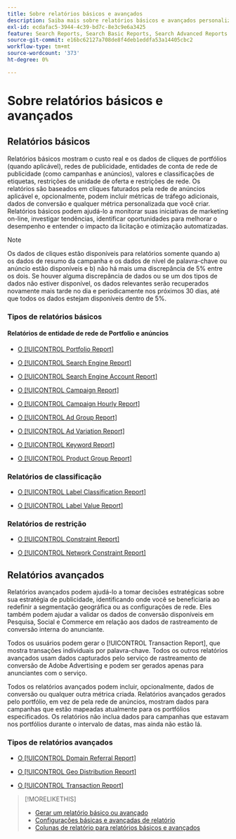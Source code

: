 ```yaml
---
title: Sobre relatórios básicos e avançados
description: Saiba mais sobre relatórios básicos e avançados personalizáveis.
exl-id: ecdafac5-3944-4c39-bd7c-8e3c9e6a3425
feature: Search Reports, Search Basic Reports, Search Advanced Reports
source-git-commit: e16bc62127a708de8f4deb1eddfa53a14405cbc2
workflow-type: tm+mt
source-wordcount: '373'
ht-degree: 0%

---
```


# Sobre relatórios básicos e avançados

## Relatórios básicos

Relatórios básicos mostram o custo real e os dados de cliques de portfólios (quando aplicável), redes de publicidade, entidades de conta de rede de publicidade (como campanhas e anúncios), valores e classificações de etiquetas, restrições de unidade de oferta e restrições de rede. Os relatórios são baseados em cliques faturados pela rede de anúncios aplicável e, opcionalmente, podem incluir métricas de tráfego adicionais, dados de conversão e qualquer métrica personalizada que você criar. Relatórios básicos podem ajudá-lo a monitorar suas iniciativas de marketing on-line, investigar tendências, identificar oportunidades para melhorar o desempenho e entender o impacto da licitação e otimização automatizadas.

>[!NOTE]
>
>Os dados de cliques estão disponíveis para relatórios somente quando a) os dados de resumo da campanha e os dados de nível de palavra-chave ou anúncio estão disponíveis e b) não há mais uma discrepância de 5% entre os dois. Se houver alguma discrepância de dados ou se um dos tipos de dados não estiver disponível, os dados relevantes serão recuperados novamente mais tarde no dia e periodicamente nos próximos 30 dias, até que todos os dados estejam disponíveis dentro de 5%.

### Tipos de relatórios básicos

#### Relatórios de entidade de rede de Portfolio e anúncios

* [O [!UICONTROL Portfolio Report]](/help/search-social-commerce/reports/management/basic-advanced/portfolio-report.md)

* [O [!UICONTROL Search Engine Report]](/help/search-social-commerce/reports/management/basic-advanced/search-engine-report.md)

* [O [!UICONTROL Search Engine Account Report]](/help/search-social-commerce/reports/management/basic-advanced/search-engine-account-report.md)

* [O [!UICONTROL Campaign Report]](/help/search-social-commerce/reports/management/basic-advanced/campaign-report.md)

* [O [!UICONTROL Campaign Hourly Report]](/help/search-social-commerce/reports/management/basic-advanced/campaign-hourly-report.md)

* [O [!UICONTROL Ad Group Report]](/help/search-social-commerce/reports/management/basic-advanced/ad-group-report.md)

* [O [!UICONTROL Ad Variation Report]](/help/search-social-commerce/reports/management/basic-advanced/ad-variation-report.md)

* [O [!UICONTROL Keyword Report]](/help/search-social-commerce/reports/management/basic-advanced/keyword-report.md)

* [O [!UICONTROL Product Group Report]](/help/search-social-commerce/reports/management/basic-advanced/product-group-report.md)

### Relatórios de classificação

* [O [!UICONTROL Label Classification Report]](/help/search-social-commerce/reports/management/basic-advanced/label-classification-report.md)

* [O [!UICONTROL Label Value Report]](/help/search-social-commerce/reports/management/basic-advanced/label-value-report.md)

### Relatórios de restrição

* [O [!UICONTROL Constraint Report]](/help/search-social-commerce/reports/management/basic-advanced/constraint-report.md)

* [O [!UICONTROL Network Constraint Report]](/help/search-social-commerce/reports/management/basic-advanced/network-constraint-report.md)

## Relatórios avançados

Relatórios avançados podem ajudá-lo a tomar decisões estratégicas sobre sua estratégia de publicidade, identificando onde você se beneficiaria ao redefinir a segmentação geográfica ou as configurações de rede. Eles também podem ajudar a validar os dados de conversão disponíveis em Pesquisa, Social e Commerce em relação aos dados de rastreamento de conversão interna do anunciante.

Todos os usuários podem gerar o [!UICONTROL Transaction Report], que mostra transações individuais por palavra-chave. Todos os outros relatórios avançados usam dados capturados pelo serviço de rastreamento de conversão de Adobe Advertising e podem ser gerados apenas para anunciantes com o serviço.

Todos os relatórios avançados podem incluir, opcionalmente, dados de conversão ou qualquer outra métrica criada. Relatórios avançados gerados pelo portfólio, em vez de pela rede de anúncios, mostram dados para campanhas que estão mapeadas atualmente para os portfólios especificados. Os relatórios
não inclua dados para campanhas que estavam nos portfólios durante o intervalo de datas, mas ainda não estão lá.

### Tipos de relatórios avançados

* [O [!UICONTROL Domain Referral Report]](/help/search-social-commerce/reports/management/basic-advanced/domain-referral-report.md)

* [O [!UICONTROL Geo Distribution Report]](/help/search-social-commerce/reports/management/basic-advanced/geo-distribution-report.md)

* [O [!UICONTROL Transaction Report]](/help/search-social-commerce/reports/management/basic-advanced/transaction-report.md)

>[!MORELIKETHIS]
>
>* [Gerar um relatório básico ou avançado](/help/search-social-commerce/reports/management/basic-advanced/basic-advanced-report-generate.md)
>* [Configurações básicas e avançadas de relatório](/help/search-social-commerce/reports/management/basic-advanced/basic-advanced-report-settings.md)
>* [Colunas de relatório para relatórios básicos e avançados](/help/search-social-commerce/reports/management/basic-advanced/basic-advanced-report-columns.md)
